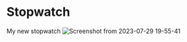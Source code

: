 # Stopwatch
My new stopwatch
![Screenshot from 2023-07-29 19-55-41](https://github.com/BeatrizDeFreitas/Stopwatch/assets/96779549/77b25429-6fe9-44d8-8d6d-ce5b108a75f6)
